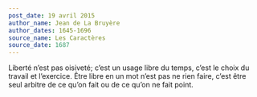```yaml
---
post_date: 19 avril 2015
author_name: Jean de La Bruyère
author_dates: 1645-1696
source_name: Les Caractères
source_date: 1687
---
```


Liberté n’est pas oisiveté; c’est un usage libre du temps, c’est le choix du travail et l’exercice. Être libre en un mot n’est pas ne rien faire, c’est être seul arbitre de ce qu’on fait ou de ce qu’on ne fait point.
